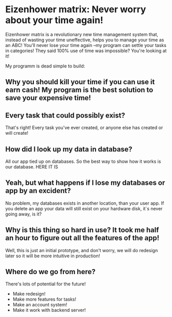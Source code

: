 Eizenhower matrix: Never worry about your time again!
==================================

Eizenhower matrix is a revolutionary new time management system that, instead of wasting your time uneffective, helps you to manage your time as an ABC! You'll never lose your time again –my program can settle your tasks in categories! They said 100% use of time was impossible? You're looking at it!

My programm is dead simple to build:


Why you should kill your time if you can use it earn cash! My program is the best solution to save your expensive time!
------------------------------------

Every task that could possibly exist?
-------------------------------------

That's right! Every task you've ever created, or anyone else has created or
will create!

How did I look up my data in database?
----------------------------------

All our app tied up on databases. So the best way to show how it works is our database. HERE IT IS

Yeah, but what happens if I lose my databases or app by an excident?
-------------------------------------------------

No problem, my databases exists in another location, than your user app. If you delete an app your data will still exist on your hardware disk, it`s never going away, is it?

Why is this thing so hard in use? It took me half an hour to figure out all the features of the app!
---------------------------------------------------------------------------------

Well, this is just an initial prototype, and don't worry, we will do redesign later so it will be more intuitive in production!

Where do we go from here?
-------------------------

There's lots of potential for the future!

* Make redesign!
* Make more features for tasks!
* Make an account system!
* Make it work with backend server!
